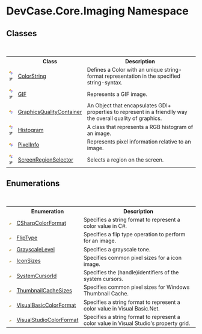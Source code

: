 # DevCase.Core.Imaging Namespace
 




## Classes
&nbsp;<table><tr><th></th><th>Class</th><th>Description</th></tr><tr><td>![Public class](media/pubclass.gif "Public class")![Code example](media/CodeExample.png "Code example")</td><td><a href="T_DevCase_Core_Imaging_ColorString">ColorString</a></td><td>
Defines a Color with an unique string-format representation in the specified string-syntax.</td></tr><tr><td>![Public class](media/pubclass.gif "Public class")![Code example](media/CodeExample.png "Code example")</td><td><a href="T_DevCase_Core_Imaging_GIF">GIF</a></td><td>
Represents a GIF image.</td></tr><tr><td>![Public class](media/pubclass.gif "Public class")</td><td><a href="T_DevCase_Core_Imaging_GraphicsQualityContainer">GraphicsQualityContainer</a></td><td>
An Object that encapsulates GDI+ properties to represent in a friendlly way the overall quality of graphics.</td></tr><tr><td>![Public class](media/pubclass.gif "Public class")![Code example](media/CodeExample.png "Code example")</td><td><a href="T_DevCase_Core_Imaging_Histogram">Histogram</a></td><td>
A class that represents a RGB histogram of an image.</td></tr><tr><td>![Public class](media/pubclass.gif "Public class")</td><td><a href="T_DevCase_Core_Imaging_PixelInfo">PixelInfo</a></td><td>
Represents pixel information relative to an image.</td></tr><tr><td>![Public class](media/pubclass.gif "Public class")![Code example](media/CodeExample.png "Code example")</td><td><a href="T_DevCase_Core_Imaging_ScreenRegionSelector">ScreenRegionSelector</a></td><td>
Selects a region on the screen.</td></tr></table>

## Enumerations
&nbsp;<table><tr><th></th><th>Enumeration</th><th>Description</th></tr><tr><td>![Public enumeration](media/pubenumeration.gif "Public enumeration")</td><td><a href="T_DevCase_Core_Imaging_CSharpColorFormat">CSharpColorFormat</a></td><td>
Specifies a string format to represent a color value in C#.</td></tr><tr><td>![Public enumeration](media/pubenumeration.gif "Public enumeration")</td><td><a href="T_DevCase_Core_Imaging_FlipType">FlipType</a></td><td>
Specifies a flip type operation to perform for an image.</td></tr><tr><td>![Public enumeration](media/pubenumeration.gif "Public enumeration")</td><td><a href="T_DevCase_Core_Imaging_GrayscaleLevel">GrayscaleLevel</a></td><td>
Specifies a grayscale tone.</td></tr><tr><td>![Public enumeration](media/pubenumeration.gif "Public enumeration")</td><td><a href="T_DevCase_Core_Imaging_IconSizes">IconSizes</a></td><td>
Specifies common pixel sizes for a icon image.</td></tr><tr><td>![Public enumeration](media/pubenumeration.gif "Public enumeration")</td><td><a href="T_DevCase_Core_Imaging_SystemCursorId">SystemCursorId</a></td><td>
Specifies the (handle)identifiers of the system cursors.</td></tr><tr><td>![Public enumeration](media/pubenumeration.gif "Public enumeration")</td><td><a href="T_DevCase_Core_Imaging_ThumbnailCacheSizes">ThumbnailCacheSizes</a></td><td>
Specifies common pixel sizes for Windows Thumbnail Cache.</td></tr><tr><td>![Public enumeration](media/pubenumeration.gif "Public enumeration")</td><td><a href="T_DevCase_Core_Imaging_VisualBasicColorFormat">VisualBasicColorFormat</a></td><td>
Specifies a string format to represent a color value in Visual Basic.Net.</td></tr><tr><td>![Public enumeration](media/pubenumeration.gif "Public enumeration")</td><td><a href="T_DevCase_Core_Imaging_VisualStudioColorFormat">VisualStudioColorFormat</a></td><td>
Specifies a string format to represent a color value in Visual Studio's property grid.</td></tr></table>&nbsp;
